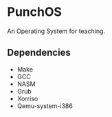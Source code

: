 # PunchOS
An Operating System for teaching.


## Dependencies 
* Make
* GCC
* NASM
* Grub
* Xorriso
* Qemu-system-i386